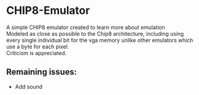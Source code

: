 # CHIP8-Emulator
A simple CHIP8 emulator created to learn more about emulation<br>
Modeled as close as possible to the Chip8 architecture, including using every single individual bit for the vga memory unlike other emulators which use a byte for each pixel.<br>
Criticism is appreciated.


## Remaining issues:
* Add sound
